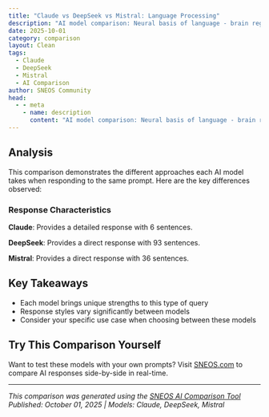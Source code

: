```yaml
---
title: "Claude vs DeepSeek vs Mistral: Language Processing"
description: "AI model comparison: Neural basis of language - brain regions and processing models..."
date: 2025-10-01
category: comparison
layout: Clean
tags:
  - Claude
  - DeepSeek
  - Mistral
  - AI Comparison
author: SNEOS Community
head:
  - - meta
    - name: description
      content: "AI model comparison: Neural basis of language - brain regions and processing models..."
---
```


<ChatComparison
  title="Claude vs DeepSeek vs Mistral: Language Processing"
  prompt="Neural basis of language - brain regions and processing models"
  :responses='{
    "Claude": "# Neural Basis of Language: Brain Regions and Processing Models\n\n## Key Brain Regions for Language\n\n### Classical Language Areas\n\n**Broca\u0027s Area (Brodmann areas 44, 45)**\n- Location: Left inferior frontal gyrus\n- Functions:\n  - Speech production and motor planning\n  - Syntactic processing\n  - Working memory for language\n- Damage effects: Broca\u0027s aphasia (effortful, telegraphic speech)\n\n**Wernicke\u0027s Area (Brodmann area 22)**\n- Location: Left superior temporal gyrus\n- Functions:\n  - Language comprehension\n  - Phonological processing\n  - Semantic integration\n- Damage effects: Wernicke\u0027s aphasia (fluent but meaningless speech)\n\n### Extended Language Network\n\n**Angular Gyrus**\n- Semantic processing and conceptual knowledge\n- Integration of multimodal information\n- Reading comprehension\n\n**Supramarginal Gyrus**\n- Phonological processing\n- Verbal working memory\n- Speech perception\n\n**Superior Temporal Sulcus**\n- Auditory sentence processing\n- Integration of speech sounds\n\n**Middle Temporal Gyrus**\n- Lexical-semantic processing\n- Word retrieval and storage\n\n## Processing Models\n\n### 1. Classical Wernicke-Geschwind Model\n\n**Architecture:**\n\u0060\u0060\u0060\nAuditory Input \u2192 Wernicke\u0027s Area \u2192 Arcuate Fasciculus \u2192 Broca\u0027s Area \u2192 Motor Output\n\u0060\u0060\u0060\n\n**Limitations:**\n- Oversimplified serial processing\n- Doesn\u0027t account for bilateral involvement\n- Limited explanation of semantic processing\n\n### 2. Dual-Stream Model\n\n**Dorsal Stream (\u0022Where/How\u0022 pathway)**\n- Route: Superior temporal \u2192 Inferior parietal \u2192 Frontal areas\n- Functions:\n  - Auditory-motor mapping\n  - Syntactic processing\n  - Phonological processing\n  - Speech repetition\n\n**Ventral Stream (\u0022What\u0022 pathway)**\n- Route: Superior temporal \u2192 Middle temporal \u2192 Inferior frontal areas\n- Functions:\n  - Sound-to-meaning mapping\n  - Semantic processing\n  - Conceptual knowledge access\n\n### 3. Hickok-Poeppel Model\n\n**Bilateral Temporal Processing**\n- Both hemispheres process speech sounds\n- Phonological processing in superior temporal regions\n\n**Left-Lateralized Interface Systems**\n- Lexical interface: Middle temporal regions\n- Sublexical interface: Inferior parietal regions\n\n**Sensorimotor Integration**\n- Dorsal stream connects auditory and motor representations\n\n### 4. Hub-and-Spoke Model\n\n**Semantic Hub**\n- Anterior temporal lobe as central semantic processor\n- Integrates information from modality-specific spokes\n\n**Modality-Specific Spokes**\n- Visual: Occipital cortex\n- Auditory: Temporal cortex\n- Motor: Frontal/parietal cortex\n\n## Hemispheric Specialization\n\n### Left Hemisphere Dominance\n- **Syntax and grammar processing**\n- **Phonological processing**\n- **Fine temporal resolution**\n- **Categorical perception**\n\n### Right Hemisphere Contributions\n- **Prosody and intonation**\n- **Pragmatic processing**\n- **Coarse semantic coding**\n- **Contextual integration**\n- **Metaphor and humor comprehension**\n\n## White Matter Pathways\n\n### Major Fasciculi\n\n**Arcuate Fasciculus**\n- Connects temporal and frontal regions\n- Three segments: long, anterior, posterior\n- Critical for phonological processing\n\n**Uncinate Fasciculus**\n- Connects anterior temporal and frontal areas\n- Semantic processing pathway\n\n**Superior Longitudinal Fasciculus**\n- Fronto-parietal connections\n- Attention and working memory for language\n\n**Middle Longitudinal Fasciculus**\n- Temporal-parietal connections\n- Auditory language processing\n\n## Developmental Considerations\n\n### Critical Periods\n- **Phonological development**: Early childhood\n- **Syntactic development**: Through puberty\n- **Semantic development**: Lifelong plasticity\n\n### Plasticity Factors\n- Age of acquisition\n- Proficiency level\n- Language similarity\n- Individual differences\n\n## Clinical Implications\n\n### Aphasia Types\n1. **Broca\u0027s Aphasia**: Impaired production, preserved comprehension\n2. **Wernicke\u0027s Aphasia",
    "DeepSeek": "Of course. This is a fascinating and complex topic. Here is a comprehensive overview of the neural basis of language, covering the key brain regions and the primary processing models.\n\n### Introduction\n\nLanguage is a uniquely human and incredibly complex cognitive function. It involves decoding and producing sounds, words, sentences, and discourse, all while integrating meaning, emotion, and social context. This process is supported by a sophisticated and distributed network of brain regions, primarily in the left hemisphere for about 95% of right-handed individuals.\n\n---\n\n### Part 1: Key Brain Regions (The \u0022Classic\u0022 Language Network)\n\nThe foundation of our understanding comes from 19th-century neurology, which identified critical regions through studies of patients with brain lesions (aphasia).\n\n#### 1. Broca\u0027s Area\n*   **Location:** Left frontal lobe, specifically in the posterior part of the inferior frontal gyrus (Brodmann areas 44 and 45).\n*   **Function:** Traditionally associated with **language production** and **grammar (syntax)**.\n    *   **Production:** It is crucial for the motor planning of speech, coordinating the muscles of the lips, tongue, larynx, and palate to form fluent speech.\n    *   **Syntax:** It helps assemble words into grammatically correct sentences and understand complex grammatical structures.\n*   **Lesion Effect:** **Broca\u0027s Aphasia (Non-fluent Aphasia)**. Characterized by:\n    *   Labored, halting, and agrammatical speech (\u0022Television... man... chair... sit\u0022).\n    *   Good comprehension of simple sentences.\n    *   Difficulty with complex syntax (e.g., \u0022The cat that the dog chased was black.\u0022).\n\n#### 2. Wernicke\u0027s Area\n*   **Location:** Left temporal lobe, in the posterior section of the superior temporal gyrus (Brodmann area 22).\n*   **Function:** Traditionally associated with **language comprehension** and **semantic processing**.\n    *   **Comprehension:** It is critical for processing the meaning of words and spoken language.\n    *   **Semantics:** It helps access the mental dictionary of word meanings.\n*   **Lesion Effect:** **Wernicke\u0027s Aphasia (Fluent Aphasia)**. Characterized by:\n    *   Fluent, grammatically correct but meaningless speech. Speech may include neologisms (made-up words) and paraphasias (word substitutions).\n    *   Severe impairment in understanding spoken and written language.\n    *   Patients are often unaware of their errors.\n\n#### 3. The Arcuate Fasciculus\n*   **Location:** A bundle of white matter nerve fibers that forms a crucial connection between Broca\u0027s area and Wernicke\u0027s area.\n*   **Function:** Acts as a \u0022language highway,\u0022 allowing for the transfer of auditory information (processed in Wernicke\u0027s area) to the motor cortex (for repetition in Broca\u0027s area).\n*   **Lesion Effect:** **Conduction Aphasia**. The primary deficit is the inability to repeat words or sentences despite fluent speech and relatively preserved comprehension.\n\n#### 4. Beyond the Classics: The Expanded Network\n\nModern neuroimaging has shown that language involves a much wider network:\n\n*   **Angular Gyrus \u0026 Supramarginal Gyrus:** Located in the parietal lobe. They are critical for reading, writing, and linking auditory words with their visual representations (the angular gyrus is key for mapping visual words to their meaning).\n*   **Primary Auditory Cortex (Heschl\u0027s Gyrus):** Processes the basic acoustic features of sounds. The surrounding **Auditory Association Cortex** helps recognize these sounds as language.\n*   **Motor Cortex \u0026 Cerebellum:** The motor cortex executes the commands for speech articulation, while the cerebellum coordinates the timing and fluidity of speech.\n*   **Basal Ganglia:** Involved in the initiation and suppression of motor plans, including those for speech.\n*   **Right Hemisphere:** Plays a vital role in processing **prosody** (the rhythm, stress, and intonation of speech), figurative language (metaphor, irony, humor), and discourse-level coherence.\n\n---\n\n### Part 2: Models of Language Processing\n\nThese models attempt to explain how information flows through the brain\u0027s language network.\n\n#### 1. The Wernicke-Geschwind Model (The Classic Connectionist Model)\n\nThis is the historical model that beautifully explains the classic aphasias.\n\n*   **Process for Repeating a Heard Word:**\n    1.  Sound waves enter the ear and are processed by the **Primary Auditory Cortex**.\n    2.  Information is sent to **Wernicke\u0027s Area** to be comprehended.\n    3.  To repeat the word, the comprehended information travels via the **Arcuate Fasciculus** to **Broca\u0027s Area**.\n    4.  Broca\u0027s Area formulates the motor program for saying the word.\n    5.  This program is sent to the **Motor Cortex**, which commands the speech muscles to articulate the word.\n\n*   **Process for Reading a Word Aloud:**\n    1.  Visual information from the written word goes to the **Visual Cortex**.\n    2.  It is then relayed to the **Angular Gyrus**, which associates the visual form with its auditory representation.\n    3.  This auditory information is sent to **Wernicke\u0027s Area** for comprehension.\n    4.  The process then continues as above: Arcuate Fasciculus \u2192 Broca\u0027s Area \u2192 Motor Cortex.\n\n*   **Limitations:** This model is overly simplified. It doesn\u0027t account for the nuances of syntax, semantics, or the extensive contributions of subcortical and right-hemisphere regions revealed by modern research.\n\n#### 2. The Dual-Stream Model (Hickok \u0026 Poeppel, 2000s)\n\nThis is the prevailing modern model, which posits two parallel processing pathways emerging from the auditory cortex.\n\n*   **The Dorsal Stream (\u0022How\u0022 / \u0022Where\u0022 Stream)**\n    *   **Pathway:** From the auditory cortex (temporal lobe) **upwards** to the parietal lobe and then **forward** to the frontal lobe (including Broca\u0027s area and the premotor cortex).\n    *   **Function:** **Mapping Sound to Articulation.** It is crucial for repeating speech, learning new words, and producing speech. It helps transform acoustic signals into motor commands. The **Arcuate Fasciculus** is a key component of this stream.\n\n*   **The Ventral Stream (\u0022What\u0022 Stream)**\n    *   **Pathway:** From the auditory cortex (temporal lobe) **down and forward** through the temporal lobe.\n    *   **Function:** **Mapping Sound to Meaning.** It is responsible for comprehending speech, accessing the meaning of words (semantics), and recognizing spoken language. **Wernicke\u0027s area** is part of a larger network in this ventral stream, which also includes the middle temporal gyrus and angular gyrus.\n\nThis model better explains why some patients with Broca\u0027s area damage can still sing or swear (automatic speech routed differently) and provides a more nuanced framework for understanding aphasias.\n\n---\n\n### Summary and Key Takeaways\n\n*   **Language is Distributed:** It is not localized to just two or three centers but is a large-scale network involving frontal, temporal, and parietal lobes in both hemispheres (though left-hemisphere dominant).\n*   **A Network, Not a Module:** Brain regions work together in an integrated network. Damage to a \u0022hub\u0022 or the \u0022connections\u0022 between hubs can cause distinct language deficits.\n*   **Dual-Stream Processing:** The modern view separates the processes of \u0022understanding meaning\u0022 (Ventral Stream) from \u0022producing speech\u0022 (Dorsal Stream).\n*   **Dynamic and Plastic:** The brain\u0027s language network is not static. It can reorganize after injury (especially in young children), a phenomenon known as neuroplasticity.\n\nThe study of the neural basis of language continues to evolve with advanced techniques like fMRI and MEG, revealing an ever-more detailed and complex picture of this quintessentially human ability.",
    "Mistral": "The neural basis of language involves several key brain regions and processing models that work together to enable language comprehension and production. Here are some of the most important aspects:\n\n### Key Brain Regions\n\n1. **Broca\u0027s Area (Left Inferior Frontal Gyrus)**:\n   - **Function**: Primarily involved in speech production, syntax, and grammar.\n   - **Location**: Left frontal lobe.\n\n2. **Wernicke\u0027s Area (Left Superior Temporal Gyrus)**:\n   - **Function**: Involved in language comprehension and the processing of auditory information.\n   - **Location**: Left temporal lobe.\n\n3. **Angular Gyrus**:\n   - **Function**: Integrates visual, auditory, and somatosensory information; important for reading and comprehension.\n   - **Location**: Left parietal lobe.\n\n4. **Supramarginal Gyrus**:\n   - **Function**: Involved in phonological processing and articulation.\n   - **Location**: Left parietal lobe.\n\n5. **Basal Ganglia**:\n   - **Function**: Involved in motor control, including the coordination of speech movements.\n   - **Location**: Subcortical structures.\n\n6. **Cerebellum**:\n   - **Function**: Involved in motor coordination and timing, which are crucial for speech production.\n   - **Location**: Posterior to the brainstem.\n\n### Processing Models\n\n1. **Wernicke-Geschwind Model**:\n   - **Description**: A classical model that proposes a linear flow of information from Wernicke\u0027s area (comprehension) to Broca\u0027s area (production) via the arcuate fasciculus (a bundle of nerve fibers).\n   - **Limitations**: Oversimplified and does not account for the complexity of language processing.\n\n2. **Dual Stream Model**:\n   - **Description**: Proposes two parallel streams of processing:\n     - **Dorsal Stream**: Involved in sensorimotor integration and speech production, connecting the temporal lobe to the frontal lobe via the arcuate fasciculus.\n     - **Ventral Stream**: Involved in semantic processing and comprehension, connecting the temporal lobe to the frontal lobe via the inferior longitudinal fasciculus.\n   - **Advantages**: More comprehensive and accounts for the complexity of language processing.\n\n3. **Interactive Activation Model**:\n   - **Description**: Proposes that language processing involves the simultaneous activation of multiple brain regions, with feedback loops and parallel processing.\n   - **Advantages**: Better reflects the dynamic and interactive nature of language processing.\n\n4. **Connectionist Models**:\n   - **Description**: Use neural networks to simulate language processing, emphasizing the importance of distributed representations and parallel processing.\n   - **Advantages**: Provide a more flexible and adaptive framework for understanding language processing.\n\n### Additional Considerations\n\n- **Hemispheric Specialization**: Language functions are typically lateralized to the left hemisphere in right-handed individuals, but there is some degree of bilateral involvement.\n- **Plasticity**: The brain has the ability to reorganize and adapt in response to injury or learning, which can affect language processing.\n- **Developmental Aspects**: Language acquisition involves the maturation of specific brain regions and the establishment of neural connections over time.\n\nUnderstanding the neural basis of language is a complex and ongoing area of research, with new insights continually emerging from advances in neuroimaging, neuropsychology, and computational modeling."
  }'
  published-date="12:05"
/>

## Analysis

This comparison demonstrates the different approaches each AI model takes when responding to the same prompt. Here are the key differences observed:

### Response Characteristics

**Claude**: Provides a detailed response with 6 sentences. 

**DeepSeek**: Provides a direct response with 93 sentences. 

**Mistral**: Provides a direct response with 36 sentences. 

## Key Takeaways

- Each model brings unique strengths to this type of query
- Response styles vary significantly between models
- Consider your specific use case when choosing between these models

## Try This Comparison Yourself

Want to test these models with your own prompts? Visit [SNEOS.com](https://sneos.com) to compare AI responses side-by-side in real-time.

---

*This comparison was generated using the [SNEOS AI Comparison Tool](https://sneos.com)*
*Published: October 01, 2025 | Models: Claude, DeepSeek, Mistral*
